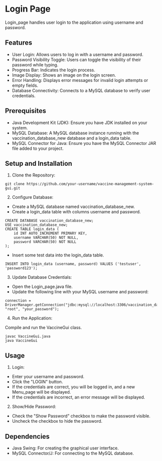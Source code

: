 # Login Page


Login_page handles user login to the application using username and password.




## Features 

- User Login: Allows users to log in with a username and password.
- Password Visibility Toggle: Users can toggle the visibility of their password while typing.
- Progress Bar: Indicates the login process.
- Image Display: Shows an image on the login screen.
- Error Handling: Displays error messages for invalid login attempts or empty fields.
- Database Connectivity: Connects to a MySQL database to verify user credentials.
## Prerequisites
- Java Development Kit (JDK): Ensure you have JDK installed on your system.
- MySQL Database: A MySQL database instance running with the vaccination_database_new database and a login_data table.
- MySQL Connector for Java: Ensure you have the MySQL Connector JAR file added to your project.
## Setup and Installation
1. Clone the Repository:
```
git clone https://github.com/your-username/vaccine-management-system-gui.git
```
2. Configure Database:

- Create a MySQL database named vaccination_database_new.
- Create a login_data table with columns username and password.
```
CREATE DATABASE vaccination_database_new;
USE vaccination_database_new;
CREATE TABLE login_data (
    id INT AUTO_INCREMENT PRIMARY KEY,
    username VARCHAR(50) NOT NULL,
    password VARCHAR(50) NOT NULL
);
```
- Insert some test data into the login_data table.
```
INSERT INTO login_data (username, password) VALUES ('testuser', 'password123');
```
3. Update Database Credentials:

- Open the Login_page.java file.
- Update the following line with your MySQL username and password:
```
connection = DriverManager.getConnection("jdbc:mysql://localhost:3306/vaccination_database_new", "root", "your_password");
```
4. Run the Application:

Compile and run the VaccineGui class.
```
javac VaccineGui.java
java VaccineGui
```
## Usage
1. Login:

- Enter your username and password.
- Click the "LOGIN" button.
- If the credentials are correct, you will be logged in, and a new Menu_page will be displayed.
- If the credentials are incorrect, an error message will be displayed.
2. Show/Hide Password:

- Check the "Show Password" checkbox to make the password visible.
- Uncheck the checkbox to hide the password.

## Dependencies
- Java Swing: For creating the graphical user interface.
- MySQL Connector/J: For connecting to the MySQL database.
